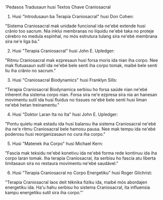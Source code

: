 'Pedasos Tradusaun husi Textos Chave Craniosacral

1. Husi "Introdusaun ba Terapia Craniosacral" husi Don Cohen:

"Sistema Craniosacral mak unidade funcional ida ne'ebé extende husi crânio too sacrum. Nia inklui membranas no líquidu ne'ebé taka no proteje cérebro no medula espinhal, no mós estrutura tulang sira ne'ebé membrana sira ne'e liga ba."

2. Husi "Terapia Craniosacral" husi John E. Upledger:

"Ritmu Craniosacral mak ezpresaun husi forsa moris ida nian iha corpo. Nee mak flutuasaun sutíl ida ne'ebé bele senti iha corpo tomak, maibé bele senti liu iha crânio no sacrum."

3. Husi "Craniosacral Biodynamics" husi Franklyn Sills:

"Terapia Craniosacral Biodynamica serbisu ho forsa saúde nian ne'ebé inherent iha sistema corpo nian. Forsa sira ne'e ezpresa sira nia an hanesan movimentu sutíl ida husi fluidus no tissues ne'ebé bele senti husi liman ne'ebé hetan treinamentu."

4. Husi "Doktor Laran Ita no Ita" husi John E. Upledger:

"Pontu quietu mak estadu ida husi balansu iha sistema Craniosacral ne'ebé iha ne'e ritmu Craniosacral bele hamosu pausa. Nee mak tempu ida ne'ebé poderosu husi reorganizasaun no cura iha corpo."

5. Husi "Matenek iha Corpo" husi Michael Kern:

"Fascia mak teksidu ne'ebé konetivu ida ne'ebé forma rede kontínuu ida iha corpo laran tomak. Iha terapia Craniosacral, ita serbisu ho fascia atu liberta limitasaun sira no restaura movimentu ne'ebé saudável."

6. Husi "Terapia Craniosacral no Corpo Energetiku" husi Roger Gilchrist:

"Terapia Craniosacral laos deit téknika fíziku ida, maibé mós abordajen energetiku ida. Ha'u hahu serbisu ho sistema Craniosacral, ita influensia kampu energetiku sutíl sira iha corpo."'